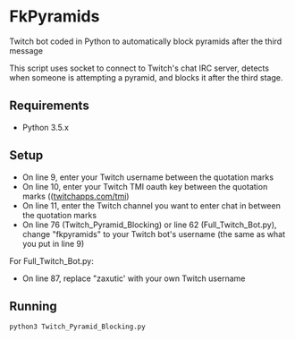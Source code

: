 # FkPyramids
Twitch bot coded in Python to automatically block pyramids after the third message

This script uses socket to connect to Twitch's chat IRC server, detects when someone is attempting a pyramid, and blocks it after the third stage.

## Requirements
* Python 3.5.x

## Setup
* On line 9, enter your Twitch username between the quotation marks
* On line 10, enter your Twitch TMI oauth key between the quotation marks (([twitchapps.com/tmi](http://twitchapps.com/tmi))
* On line 11, enter the Twitch channel you want to enter chat in between the quotation marks
* On line 76 (Twitch_Pyramid_Blocking) or line 62 (Full_Twitch_Bot.py), change "fkpyramids" to your Twitch bot's username (the same as what you put in line 9)

For Full_Twitch_Bot.py:
* On line 87, replace "zaxutic' with your own Twitch username

## Running
`python3 Twitch_Pyramid_Blocking.py`
